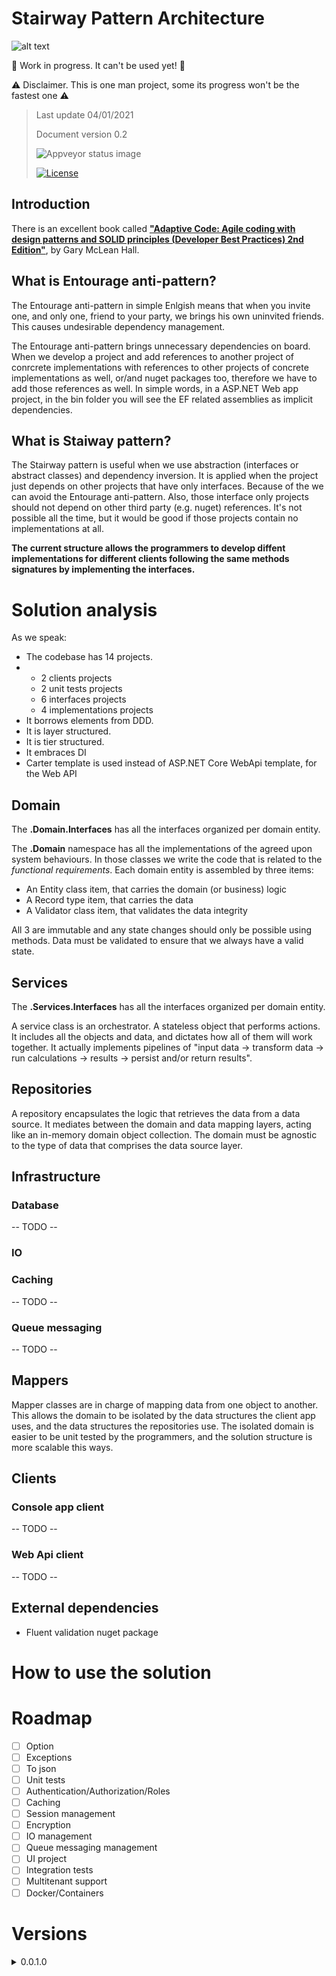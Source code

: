 ﻿# Stairway Pattern Architecture

![alt text](https://repository-images.githubusercontent.com/324436469/d8b51780-4db8-11eb-8c68-f890b154a1b4)

🚧 Work in progress. It can't be used yet! 🚧

⚠️ Disclaimer. This is one man project, some its progress won't be the fastest one ⚠️


> Last update 04/01/2021
> 
> Document version 0.2
> 
> ![Appveyor status image](https://ci.appveyor.com/api/projects/status/github/kostasgrevenitis/Codenception.StairwayPatternArchitecture?branch=main&svg=true)
>
> [![License](https://img.shields.io/badge/License-Apache%202.0-blue.svg)](https://opensource.org/licenses/Apache-2.0)

## Introduction

There is an excellent book called 
[**"Adaptive Code: Agile coding with design patterns and SOLID principles (Developer Best Practices) 2nd Edition"**](https://www.amazon.com/Adaptive-Code-principles-Developer-Practices/dp/1509302581), by Gary McLean Hall.

## What is Entourage anti-pattern?

The Entourage anti-pattern in simple Enlgish means that when you invite one, and only one, friend
to your party, we brings his own uninvited friends. This causes undesirable dependency management.


The Entourage anti-pattern brings unnecessary dependencies on board.
When we develop a project and add references to another project of conrcrete implementations
with references to other projects of concrete implementations as well, or/and nuget packages too, 
therefore we have to add those references as well. In simple words, in a ASP.NET Web app project, in the bin folder 
you will see the EF related assemblies as implicit dependencies.


## What is Staiway pattern?

The Stairway pattern is useful when we use abstraction (interfaces or abstract classes) 
and dependency inversion. It is applied when the project just depends on other projects 
that have only interfaces. Because of the we can avoid the Entourage anti-pattern. 
Also, those interface only projects should not depend 
on other third party (e.g. nuget) references. It's not possible all the time, 
but it would be good if those projects contain no implementations at all.

**The current structure allows the programmers to develop diffent implementations for different clients
following the same methods signatures by implementing the interfaces.**

# Solution analysis

As we speak: 

- The codebase has 14 projects.
- - 2 clients projects
  - 2 unit tests projects
  - 6 interfaces projects
  - 4 implementations projects
- It borrows elements from DDD.
- It is layer structured.
- It is tier structured.
- It embraces DI
- Carter template is used instead of ASP.NET Core WebApi template, for the Web API

## Domain

The **.Domain.Interfaces** has all the interfaces organized per domain entity.

The **.Domain**	namespace has all the implementations of the agreed upon system behaviours.
In those classes we write the code that is related to the *functional requirements*. 
Each domain entity is assembled by three items:

- An Entity class item, that carries the domain (or business) logic
- A Record type item, that carries the data
- A Validator class item, that validates the data integrity

All 3 are immutable and any state changes should only be possible using methods. 
Data must be validated to ensure that we always have a valid state.

## Services

The **.Services.Interfaces** has all the interfaces organized per domain entity.

A service class is an orchestrator. A stateless object that performs actions.
It includes all the objects and data, and dictates how all of
them will work together. It actually implements pipelines of 
"input data -> transform data -> run calculations -> results -> persist and/or return results".

## Repositories

A repository encapsulates the logic that retrieves the data from a data source.
It mediates between the domain and data mapping layers, acting like an in-memory
domain object collection. The domain must be agnostic to the type of data 
that comprises the data source layer.

## Infrastructure

### Database

-- TODO --

### IO

### Caching

-- TODO --

###	Queue messaging

-- TODO --

## Mappers

Mapper classes are in charge of mapping data from one object to another. This allows the domain
to be isolated by the data structures the client app uses, and the data structures the repositories use.
The isolated domain is easier to be unit tested by the programmers, and the solution structure 
is more scalable this ways.

## Clients

### Console app client

-- TODO --

### Web Api client

-- TODO --

## External dependencies

- Fluent validation nuget package

# How to use the solution

# Roadmap

- [ ] Option
- [ ] Exceptions
- [ ] To json
- [ ] Unit tests
- [ ] Authentication/Authorization/Roles
- [ ] Caching 
- [ ] Session management
- [ ] Encryption
- [ ] IO management
- [ ] Queue messaging management
- [ ] UI project
- [ ] Integration tests
- [ ] Multitenant support
- [ ] Docker/Containers

# Versions

<details>
  <summary>0.0.1.0</summary>
  Building the scaffold
</details>
